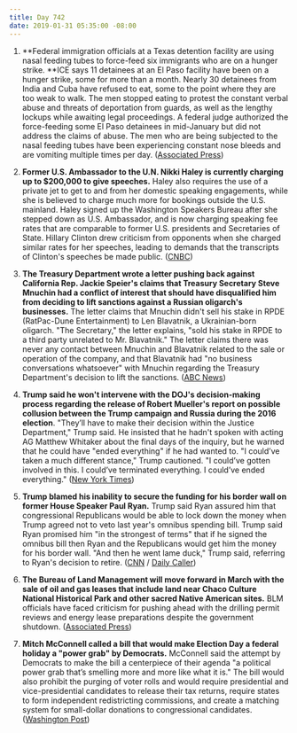 ```yaml
---
title: Day 742
date: 2019-01-31 05:35:00 -08:00
---
```


1. **Federal immigration officials at a Texas detention facility are using nasal feeding tubes to force-feed six immigrants who are on a hunger strike. **ICE says 11 detainees at an El Paso facility have been on a hunger strike, some for more than a month. Nearly 30 detainees from India and Cuba have refused to eat, some to the point where they are too weak to walk. The men stopped eating to protest the constant verbal abuse and threats of deportation from guards, as well as the lengthy lockups while awaiting legal proceedings. A federal judge authorized the force-feeding  some El Paso detainees in mid-January but did not address the claims of abuse. The men who are being subjected to the nasal feeding tubes have been experiencing constant nose bleeds and are vomiting multiple times per day. ([Associated Press](https://apnews.com/c4b201dac8bf48eba17485a5c357b810))

2. **Former U.S. Ambassador to the U.N. Nikki Haley is currently charging up to $200,000 to give speeches.** Haley also requires the use of a private jet to get to and from her domestic speaking engagements, while she is believed to charge much more for bookings outside the U.S. mainland. Haley signed up the Washington Speakers Bureau after she stepped down as U.S. Ambassador, and is now charging speaking fee rates that are comparable to former U.S. presidents and Secretaries of State. Hillary Clinton drew criticism from opponents when she charged similar rates for her speeches, leading to demands that the transcripts of Clinton's speeches be made public. ([CNBC](https://www.cnbc.com/2019/01/30/ex-un-ambassador-nikki-haley-charging-200000-per-speaking-gig.html))

3. **The Treasury Department wrote a letter pushing back against California Rep. Jackie Speier's claims that Treasury Secretary Steve Mnuchin had a conflict of interest that should have disqualified him from deciding to lift sanctions against a Russian oligarch's businesses.** The letter claims that Mnuchin didn't sell his stake in RPDE (RatPac-Dune Entertainment) to Len Blavatnik, a Ukrainian-born oligarch. "The Secretary," the letter explains, "sold his stake in RPDE to a third party unrelated to Mr. Blavatnik." The letter claims there was never any contact between Mnuchin and Blavatnik related to the sale or operation of the company, and that Blavatnik had "no business conversations whatsoever" with Mnuchin regarding the Treasury Department's decision to lift the sanctions. ([ABC News](https://abcnews.go.com/Politics/treasury-disputes-democrats-allegation-mnuchin-conflict-interest/story?id=60741398))

4. **Trump said he won't intervene with the DOJ's decision-making process regarding the release of Robert Mueller's report on possible collusion between the Trump campaign and Russia during the 2016 election**. "They’ll have to make their decision within the Justice Department," Trump said. He insisted that he hadn't spoken with acting AG Matthew Whitaker about the final days of the inquiry, but he warned that he could have "ended everything" if he had wanted to. "I could’ve taken a much different stance," Trump cautioned. "I could’ve gotten involved in this. I could’ve terminated everything. I could’ve ended everything." ([New York Times](https://www.nytimes.com/2019/01/31/us/politics/trump-special-counsel-report.html))

5. **Trump blamed his inability to secure the funding for his border wall on former House Speaker Paul Ryan.** Trump said Ryan assured him that congressional Republicans would be able to lock down the money when Trump agreed not to veto last year's omnibus spending bill. Trump said Ryan promised him "in the strongest of terms" that if he signed the omnibus bill then Ryan and the Republicans would get him the money for his border wall. "And then he went lame duck," Trump said, referring to Ryan's decision to retire. ([CNN](https://www.cnn.com/2019/01/30/politics/trump-paul-ryan-border-wall/index.html) / [Daily Caller](https://dailycaller.com/2019/01/30/trump-blames-paul-ryan-wall-funding/))

6. **The Bureau of Land Management will move forward in March with the sale of oil and gas leases that include land near Chaco Culture National Historical Park and other sacred Native American sites.** BLM officials have faced criticism for pushing ahead with the drilling permit reviews and energy lease preparations despite the government shutdown. ([Associated Press](https://apnews.com/cb5aa97fc7b243a3baef02a3ab1ff0f4))

7. **Mitch McConnell called a bill that would make Election Day a federal holiday a "power grab" by Democrats.** McConnell said the attempt by Democrats to make the bill a centerpiece of their agenda "a political power grab that’s smelling more and more like what it is." The bill would also prohibit the purging of voter rolls and would require presidential and vice-presidential candidates to release their tax returns, require states to form independent redistricting commissions, and create a matching system for small-dollar donations to congressional candidates. ([Washington Post](http://www.washingtonpost.com/politics/mcconnell-says-bill-that-would-make-election-day-a-federal-holiday-is-a-power-grab-by-democrats/2019/01/30/57421dd6-24bd-11e9-ad53-824486280311_story.html))